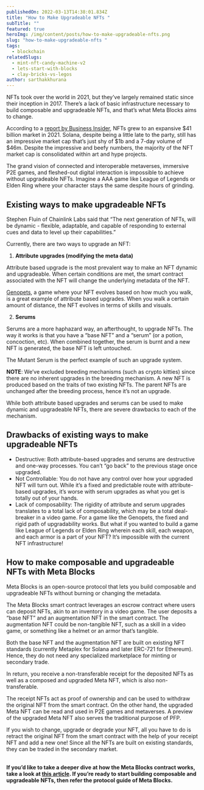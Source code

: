 ```yaml
---
publishedOn: 2022-03-13T14:38:01.834Z
title: "How to Make Upgradeable NFTs "
subTitle: ""
featured: true
heroImg: /img/content/posts/how-to-make-upgradeable-nfts.png
slug: "how-to-make-upgradeable-nfts "
tags:
  - blockchain
relatedSlugs:
  - mint-nft-candy-machine-v2
  - lets-start-with-blocks
  - clay-bricks-vs-legos
author: sarthakkhurana
---
```

NFTs took over the world in 2021, but they’ve largely remained static since their inception in 2017. There’s a lack of basic infrastructure necessary to build composable and upgradeable NFTs, and that’s what Meta Blocks aims to change. 

According to a [report by Business Insider](https://markets.businessinsider.com/news/currencies/nft-market-41-billion-nearing-fine-art-market-size-2022-1#:~:text=NFTs%20Grew%20to%20%2441%20Billion,A%20magnifying%20glass.), NFTs grew to an expansive $41 billion market in 2021. Solana, despite being a little late to the party, still has an impressive market cap that’s just shy of $1b and a 7-day volume of $46m. Despite the impressive and beefy numbers, the majority of the NFT market cap is consolidated within art and hype projects. 

The grand vision of connected and interoperable metaverses, immersive P2E games, and fleshed-out digital interaction is impossible to achieve without upgradeable NFTs. Imagine a AAA game like League of Legends or Elden Ring where your character stays the same despite hours of grinding. 

## Existing ways to make upgradeable NFTs 

Stephen Fluin of Chainlink Labs said that “The next generation of NFTs, will be dynamic - flexible, adaptable, and capable of responding to external cues and data to level up their capabilities.”

Currently, there are two ways to upgrade an NFT:

1. **Attribute upgrades (modifying the meta data)**

Attribute based upgrade is the most prevalent way to make an NFT dynamic and upgradeable. When certain conditions are met, the smart contract associated with the NFT will change the underlying metadata of the NFT. 

[Genopets](https://www.genopets.me/), a game where your NFT evolves based on how much you walk, is a great example of attribute based upgrades. When you walk a certain amount of distance, the NFT evolves in terms of skills and visuals. 

2. **Serums** 

Serums are a more haphazard way, an afterthought, to upgrade NFTs. The way it works is that you have a “base NFT” and a “serum” (or a potion, concoction, etc). When combined together, the serum is burnt and a new NFT is generated, the base NFT is left untouched.

The Mutant Serum is the perfect example of such an upgrade system. 



**NOTE**: We’ve excluded breeding mechanisms (such as crypto kitties) since there are no inherent upgrades in the breeding mechanism. A new NFT is produced based on the traits of two existing NFTs. The parent NFTs are unchanged after the breeding process, hence it’s not an upgrade. 

While both attribute based upgrades and serums can be used to make dynamic and upgradeable NFTs, there are severe drawbacks to each of the mechanism. 

## Drawbacks of existing ways to make upgradeable NFTs 

* Destructive: Both attribute-based upgrades and serums are destructive and one-way processes. You can’t “go back” to the previous stage once upgraded. 
* Not Controllable: You do not have any control over how your upgraded NFT will turn out. While it’s a fixed and predictable route with attribute-based upgrades, it’s worse with serum upgrades as what you get is totally out of your hands. 
* Lack of composability: The rigidity of attribute and serum upgrades translates to a total lack of composability, which may be a total deal-breaker in a video game. For a game like the Genopets, the fixed and rigid path of upgradability works. But what if you wanted to build a game like League of Legends or Elden Ring wherein each skill, each weapon, and each armor is a part of your NFT? It’s impossible with the current NFT infrastructure! 

## How to make composable and upgradeable NFTs with Meta Blocks

Meta Blocks is an open-source protocol that lets you build composable and upgradeable NFTs without burning or changing the metadata. 

The Meta Blocks smart contract leverages an escrow contract where users can deposit NFTs, akin to an inventory in a video game. The user deposits a “base NFT” and an augmentation NFT in the smart contract. The augmentation NFT could be non-tangible NFT, such as a skill in a video game, or something like a helmet or an armor that’s tangible. 

Both the base NFT and the augmentation NFT are built on existing NFT standards (currently Metaplex for Solana and later ERC-721 for Ethereum). Hence, they do not need any specialized marketplace for minting or secondary trade. 

In return, you receive a non-transferable receipt for the deposited NFTs as well as a composed and upgraded Meta NFT, which is also non-transferable.  

The receipt NFTs act as proof of ownership and can be used to withdraw the original NFT from the smart contract. On the other hand, the upgraded Meta NFT can be read and used in P2E games and metaverses. A preview of the upgraded Meta NFT also serves the traditional purpose of PFP. 

If you wish to change, upgrade or degrade your NFT, all you have to do is retract the original NFT from the smart contract with the help of your receipt NFT and add a new one! Since all the NFTs are built on existing standards, they can be traded in the secondary market. 

**\
If you’d like to take a deeper dive at how the Meta Blocks contract works, take a look at [this article](https://metablocks.world/blog/clay-bricks-vs-legos). If you’re ready to start building composable and upgradeable NFTs, then refer the protocol guide of Meta Blocks.**